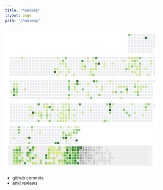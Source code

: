 ```yaml
---
title: "heatmap"
layout: page
path: "/heatmap"
---
```


  
![muriwai](./heatmap.png)
* github commits 
* anki reviews

